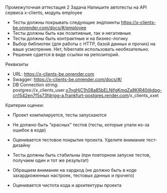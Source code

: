 Промежуточная аттестация 2 Задача
Напишите автотесты на API сервиса x-clients, модуль employee
- Тесты должны покрывать следующие эндпоинты https://x-clients-be.onrender.com/docs/#/employee
- Тесты должны быть как позитивные, так и негативные
- Тесты должны быть контрактные и на бизнес-логику
- Выбор библиотек (для работы с HTTP, базой данных и прочих)
  на ваше усмотрение. Нет, hibernate использовать необязательно.
- Решение сдается в виде ссылки на репозиторий.

Реквизиты
- URL: https://x-clients-be.onrender.com
- Swagger: https://x-clients-be.onrender.com/docs/#/
- DB Connection string: postgres://x_clients_user:x7ngHjC1h08a85bELNifgKmqZa8KIR40@dpg-cn1542en7f5s73fdrigg-a.frankfurt-postgres.render.com/x_clients_xxet

Критерии оценки:
- Проект компилируется, тесты запускаются
- Не должно быть “красных” тестов (тесты, которые упали из-за ошибок в коде)

- Оценивается тестовое покрытие проекта. Уделите внимание тест-дизайну
- Тесты должны быть стабильны (при повторном запуске тестов, получаем один и тот же результат)
- Обращаем внимание на хардкод (не должно быть в коде захардкоженных настроек, тестовых данных и прочего)
- Оценивается чистота кода и архитектуры проекта
